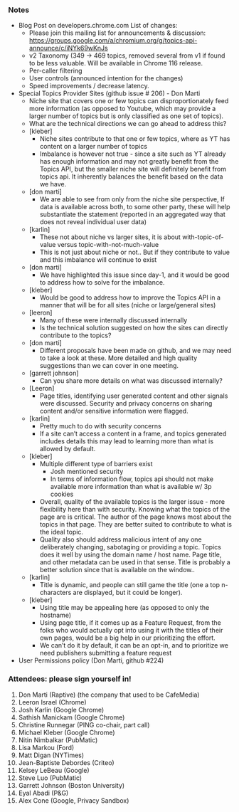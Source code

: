 ### Notes



*   Blog Post on developers.chrome.com List of changes: 
    *   Please join this mailing list for announcements & discussion: https://groups.google.com/a/chromium.org/g/topics-api-announce/c/iNYk69wKnJs 
    *   v2 Taxonomy (349 -> 469 topics, removed several from v1 if found to be less valuable. Will be available in Chrome 116 release. 
    *   Per-caller filtering
    *   User controls (announced intention for the changes)
    *   Speed improvements / decrease latency. 
*   Special Topics Provider Sites (github issue # 206) - Don Marti
    *   Niche site that covers one or few topics can disproportionately feed more information (as opposed to Youtube, which may provide a larger number of topics but is only classified as one set of topics). 
    *   What are the technical directions we can go ahead to address this? 
    *   [kleber] 
        *   Niche sites contribute to that one or few topics, where as YT has content on a larger number of topics
        *   Imbalance is however not true - since a site such as YT already has enough information and may not greatly benefit from the Topics API, but the smaller niche site will definitely benefit from topics api. It inherently balances the benefit based on the data we have. 
    *   [don marti] 
        *   We are able to see from only from the niche site perspective, If data is available across both, to some other party, these will help substantiate the statement (reported in an aggregated way that does not reveal individual user data)
    *   [karlin] 
        *   These not about niche vs larger sites, it is about with-topic-of-value versus topic-with-not-much-value
        *   This is not just about niche or not.. But if they contribute to value and this imbalance will continue to exist
    *   [don marti]
        *   We have highlighted this issue since day-1, and it would be good to address how to solve for the imbalance.
    *   [kleber]
        *   Would be good to address how to improve the Topics API in a manner that will be for all sites (niche or large/general sites)
    *   [leeron]
        *   Many of these were internally discussed internally
        *   Is the technical solution suggested on how the sites can directly contribute to the topics? 
    *   [don marti]
        *   Different proposals have been made on github, and we may need to take a look at these. More detailed and high quality suggestions than we can cover in one meeting. 
    *   [garrett johnson] 
        *   Can you share more details on what was discussed internally?
    *   [Leeron]
        *   Page titles, identifying user generated content and other signals were discussed. Security and privacy concerns on sharing content and/or sensitive information were flagged.
    *   [karlin]
        *   Pretty much to do with security concerns
        *   If a site can’t access a content in a frame, and topics generated includes details this may lead to learning more than what is allowed by default. 
    *   [kleber]
        *   Multiple different type of barriers exist 
            *   Josh mentioned security
            *   In terms of information flow, topics api should not make available more information than what is available w/ 3p cookies
        *   Overall, quality of the available topics is the larger issue - more flexibility here than with security.  Knowing what the topics of the page are is critical. The author of the page knows most about the topics in that page. They are better suited to contribute to what is the ideal topic. 
        *   Quality also should address malicious intent of any one deliberately changing, sabotaging or providing a topic. Topics does it well by using the domain name / host name. Page title, and other metadata can be used in that sense. Title is probably a better solution since that is available on the window.. 
    *   [karlin]
        *   Title is dynamic, and people can still game the title (one a top n-characters are displayed, but it could be longer). 
    *   [kleber]
        *   Using title may be appealing here (as opposed to only the hostname)
        *   Using page title, if it comes up as a Feature Request, from the folks who would actually opt into using it with the titles of their own pages, would be a big help in our prioritizing the effort. 
        *   We can’t do it by default, it can be an opt-in, and to prioritize we need publishers submitting a feature request
*   User Permissions policy (Don Marti, github #224)


### Attendees: please sign yourself in!



1. Don Marti (Raptive) (the company that used to be CafeMedia)
2. Leeron Israel (Chrome)
3. Josh Karlin (Google Chrome)
4. Sathish Manickam (Google Chrome)
5. Christine Runnegar (PING co-chair, part call)
6. Michael Kleber (Google Chrome) 
7. Nitin Nimbalkar (PubMatic)
8. Lisa Markou (Ford)
9. Matt Digan (NYTimes)
10. Jean-Baptiste Debordes (Criteo)
11. Kelsey LeBeau (Google)
12. Steve Luo (PubMatic)
13. Garrett Johnson (Boston University) 
14. Eyal Abadi (P&G)
15. Alex Cone (Google, Privacy Sandbox)
